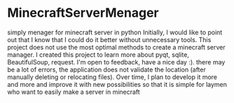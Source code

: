 # MinecraftServerMenager
simply menager for minecraft server in python
Initially, I would like to point out that I know that I could do it better without unnecessary tools.
This project does not use the most optimal methods to create a minecraft server manager.
I created this project to learn more about pyqt, sqlite, BeautifulSoup, request.
I'm open to feedback, have a nice day :).
there may be a lot of errors, the application does not validate the location (after manually deleting or relocating files). Over time, I plan to develop it more and more and improve it with new possibilities so that it is simple for laymen who want to easily make a server in minecraft